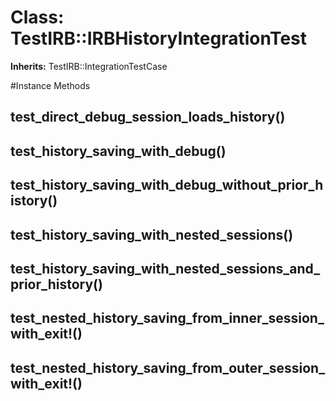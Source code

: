 # Class: TestIRB::IRBHistoryIntegrationTest
**Inherits:** TestIRB::IntegrationTestCase
    




#Instance Methods
## test_direct_debug_session_loads_history() [](#method-i-test_direct_debug_session_loads_history)

## test_history_saving_with_debug() [](#method-i-test_history_saving_with_debug)

## test_history_saving_with_debug_without_prior_history() [](#method-i-test_history_saving_with_debug_without_prior_history)

## test_history_saving_with_nested_sessions() [](#method-i-test_history_saving_with_nested_sessions)

## test_history_saving_with_nested_sessions_and_prior_history() [](#method-i-test_history_saving_with_nested_sessions_and_prior_history)

## test_nested_history_saving_from_inner_session_with_exit!() [](#method-i-test_nested_history_saving_from_inner_session_with_exit!)

## test_nested_history_saving_from_outer_session_with_exit!() [](#method-i-test_nested_history_saving_from_outer_session_with_exit!)


